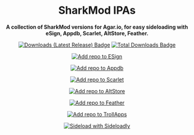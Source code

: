 <h1 align="center">SharkMod IPAs</h1>

<p align="center"><strong>A collection of SharkMod versions for Agar.io, for easy sideloading with eSign, Appdb, Scarlet, AltStore, Feather.</strong></p>

<p align="center">
    <a href="https://github.com/TestAccountFooBar/SharkAgar/releases/latest"><img src="https://img.shields.io/github/downloads/TestAccountFooBar/SharkAgar/latest/total?color=%23007BFF&label=Downloads%20(Latest%20Release)" alt="Downloads (Latest Release) Badge"></a>
    <a href="https://github.com/TestAccountFooBar/SharkAgar/releases"><img src="https://img.shields.io/github/downloads/TestAccountFooBar/SharkAgar/total?color=%23007BFF&label=Total%20Downloads" alt="Total Downloads Badge"></a>
</p>

<p align="center">
    <a href="https://fwuf.in/#/esign://addsource?url=https://raw.githubusercontent.com/TestAccountFooBar/SharkAgar/main/apps-esign.json">
    <img src="https://img.shields.io/badge/Add%20repo%20to%20ESign-%20blue?style=for-the-badge&color=1e90ff" alt="Add repo to ESign">
  </a>
</p>

<p align="center">
    <a href="https://appdb.to/repos/import?url=https://raw.githubusercontent.com/TestAccountFooBar/SharkAgar/main/apps-esign.json">
    <img src="https://img.shields.io/badge/Add%20repo%20to%20Appdb-%20blue?style=for-the-badge&color=0048ba" alt="Add repo to Appdb">
  </a>
</p>

<p align="center">
    <a href="https://fwuf.in/#/scarlet://repo=https://raw.githubusercontent.com/TestAccountFooBar/SharkAgar/main/apps-scarlet.json">
    <img src="https://img.shields.io/badge/Add%20repo%20to%20Scarlet-%20red?style=for-the-badge&color=ff0000" alt="Add repo to Scarlet">
  </a>
</p>

<p align="center">
    <a href="https://fwuf.in/#/altstore://source?url=https://raw.githubusercontent.com/TestAccountFooBar/SharkAgar/main/apps-esign.json">
    <img src="https://img.shields.io/badge/Add%20repo%20to%20AltStore-%202E7E85?style=for-the-badge&color=2E7E85" alt="Add repo to AltStore">
  </a>
</p>

<p align="center">
    <a href="https://fwuf.in/#/feather://source/https://raw.githubusercontent.com/TestAccountFooBar/SharkAgar/main/apps-esign.json">
    <img src="https://img.shields.io/badge/Add%20repo%20to%20Feather-%20blue?style=for-the-badge&color=808BF8" alt="Add repo to Feather">
  </a>
</p>

<p align="center">
    <a href="https://fwuf.in/#/trollapps://add?url=https://raw.githubusercontent.com/TestAccountFooBar/SharkAgar/main/apps.json">
    <img src="https://img.shields.io/badge/Add%20repo%20to%20TrollApps-%20B85DFC?style=for-the-badge&color=B85DFC" alt="Add repo to TrollApps">
  </a>
</p>

<p align="center">
    <a href="https://fwuf.in/#/sideloadly://install?ipa=https://github.com/TestAccountFooBar/SharkAgar/releases/download/v1.5.4/SharkMod_1.5.4.ipa">
    <img src="https://img.shields.io/badge/Sideload%20with%20Sideloadly-%2016CDC4?style=for-the-badge&color=16CDC4" alt="Sideload with Sideloadly">
  </a>
</p>
